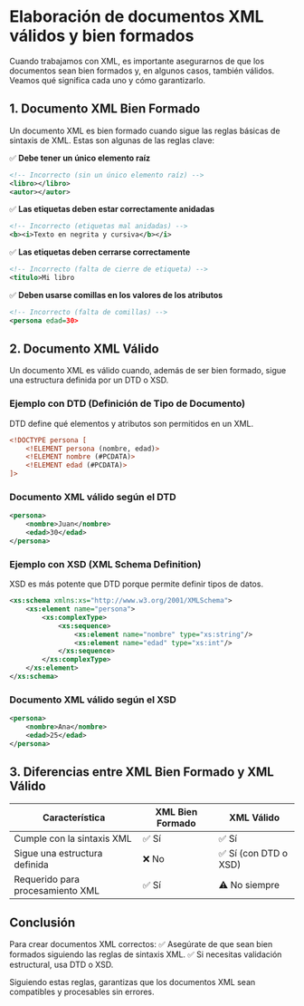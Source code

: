 # Elaboración de documentos XML válidos y bien formados

Cuando trabajamos con XML, es importante asegurarnos de que los documentos sean bien formados y, en algunos casos, también válidos. Veamos qué significa cada uno y cómo garantizarlo.

## 1. Documento XML Bien Formado
Un documento XML es bien formado cuando sigue las reglas básicas de sintaxis de XML. Estas son algunas de las reglas clave:

✅ **Debe tener un único elemento raíz**

```xml
<!-- Incorrecto (sin un único elemento raíz) -->
<libro></libro>
<autor></autor>
```

✅ **Las etiquetas deben estar correctamente anidadas**

```xml
<!-- Incorrecto (etiquetas mal anidadas) -->
<b><i>Texto en negrita y cursiva</b></i>
```

✅ **Las etiquetas deben cerrarse correctamente**

```xml
<!-- Incorrecto (falta de cierre de etiqueta) -->
<titulo>Mi libro
```

✅ **Deben usarse comillas en los valores de los atributos**

```xml
<!-- Incorrecto (falta de comillas) -->
<persona edad=30>
```

## 2. Documento XML Válido
Un documento XML es válido cuando, además de ser bien formado, sigue una estructura definida por un DTD o XSD.

### Ejemplo con DTD (Definición de Tipo de Documento)
DTD define qué elementos y atributos son permitidos en un XML.

```xml
<!DOCTYPE persona [
    <!ELEMENT persona (nombre, edad)>
    <!ELEMENT nombre (#PCDATA)>
    <!ELEMENT edad (#PCDATA)>
]>
```

### Documento XML válido según el DTD

```xml
<persona>
    <nombre>Juan</nombre>
    <edad>30</edad>
</persona>
```

### Ejemplo con XSD (XML Schema Definition)
XSD es más potente que DTD porque permite definir tipos de datos.

```xml
<xs:schema xmlns:xs="http://www.w3.org/2001/XMLSchema">
    <xs:element name="persona">
        <xs:complexType>
            <xs:sequence>
                <xs:element name="nombre" type="xs:string"/>
                <xs:element name="edad" type="xs:int"/>
            </xs:sequence>
        </xs:complexType>
    </xs:element>
</xs:schema>
```

### Documento XML válido según el XSD

```xml
<persona>
    <nombre>Ana</nombre>
    <edad>25</edad>
</persona>
```

## 3. Diferencias entre XML Bien Formado y XML Válido

| Característica | XML Bien Formado | XML Válido |
|--------------|----------------|------------|
| Cumple con la sintaxis XML | ✅ Sí | ✅ Sí |
| Sigue una estructura definida | ❌ No | ✅ Sí (con DTD o XSD) |
| Requerido para procesamiento XML | ✅ Sí | ⚠️ No siempre |

## Conclusión
Para crear documentos XML correctos:
✅ Asegúrate de que sean bien formados siguiendo las reglas de sintaxis XML.
✅ Si necesitas validación estructural, usa DTD o XSD.

Siguiendo estas reglas, garantizas que los documentos XML sean compatibles y procesables sin errores.
